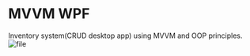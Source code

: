 # MVVM WPF

Inventory system(CRUD desktop app) using MVVM and OOP principles.
![file](https://github.com/user-attachments/assets/b9e52f66-502f-4821-b745-1d33368c78bd)
